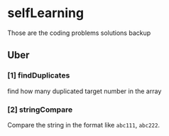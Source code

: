 # selfLearning
Those are the coding problems solutions backup

## Uber

### [1] findDuplicates

find how many duplicated target number in the array

### [2] stringCompare

Compare the string in the format like `abc111`, `abc222`.
